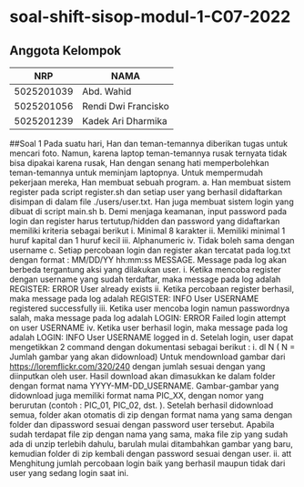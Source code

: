 # soal-shift-sisop-modul-1-C07-2022

## Anggota Kelompok ##

NRP | NAMA
------------- | -------------
5025201039  | Abd. Wahid
5025201056  | Rendi Dwi Francisko
5025201239  | Kadek Ari Dharmika

##Soal 1
Pada suatu hari, Han dan teman-temannya diberikan tugas untuk mencari foto. Namun,
karena laptop teman-temannya rusak ternyata tidak bisa dipakai karena rusak, Han dengan
senang hati memperbolehkan teman-temannya untuk meminjam laptopnya. Untuk
mempermudah pekerjaan mereka, Han membuat sebuah program.
a. Han membuat sistem register pada script register.sh dan setiap user yang berhasil
didaftarkan disimpan di dalam file ./users/user.txt. Han juga membuat sistem login
yang dibuat di script main.sh
b. Demi menjaga keamanan, input password pada login dan register harus
tertutup/hidden dan password yang didaftarkan memiliki kriteria sebagai berikut
i. Minimal 8 karakter
ii. Memiliki minimal 1 huruf kapital dan 1 huruf kecil
iii. Alphanumeric
iv. Tidak boleh sama dengan username
c. Setiap percobaan login dan register akan tercatat pada log.txt dengan format :
MM/DD/YY hh:mm:ss MESSAGE. Message pada log akan berbeda tergantung aksi
yang dilakukan user.
i. Ketika mencoba register dengan username yang sudah terdaftar, maka
message pada log adalah REGISTER: ERROR User already exists
ii. Ketika percobaan register berhasil, maka message pada log adalah REGISTER:
INFO User USERNAME registered successfully
iii. Ketika user mencoba login namun passwordnya salah, maka message pada
log adalah LOGIN: ERROR Failed login attempt on user USERNAME
iv. Ketika user berhasil login, maka message pada log adalah LOGIN: INFO User
USERNAME logged in
d. Setelah login, user dapat mengetikkan 2 command dengan dokumentasi sebagai
berikut :
i. dl N ( N = Jumlah gambar yang akan didownload)
Untuk mendownload gambar dari https://loremflickr.com/320/240 dengan
jumlah sesuai dengan yang diinputkan oleh user. Hasil download akan
dimasukkan ke dalam folder dengan format nama
YYYY-MM-DD_USERNAME. Gambar-gambar yang didownload juga memiliki
format nama PIC_XX, dengan nomor yang berurutan (contoh : PIC_01,
PIC_02, dst. ). Setelah berhasil didownload semua, folder akan otomatis di
zip dengan format nama yang sama dengan folder dan dipassword sesuai
dengan password user tersebut. Apabila sudah terdapat file zip dengan
nama yang sama, maka file zip yang sudah ada di unzip terlebih dahulu,
barulah mulai ditambahkan gambar yang baru, kemudian folder di zip
kembali dengan password sesuai dengan user.
ii. att
Menghitung jumlah percobaan login baik yang berhasil maupun tidak dari
user yang sedang login saat ini.
